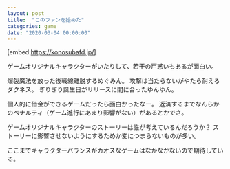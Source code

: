 ```yaml
---
layout: post
title:  "このファンを始めた"
categories: game
date: "2020-03-04 00:00:00"
---
```


[embed:https://konosubafd.jp/]

ゲームオリジナルキャラクターがいたりして、若干の戸惑いもあるが面白い。

爆裂魔法を放った後戦線離脱するめぐみん。
攻撃は当たらないがやたら耐えるダクネス。
ぎりぎり誕生日がリリースに間に合ったゆんゆん。

個人的に借金ができるゲームだったら面白かったなー。
返済するまでなんらかのペナルティ（ゲーム進行にあまり影響がない）があるとかでさ。

ゲームオリジナルキャラクターのストーリーは誰が考えているんだろうか？
ストーリーに影響させないようにするためか変につまらないものが多い。

ここまでキャラクターバランスがカオスなゲームはなかなかないので期待している。
